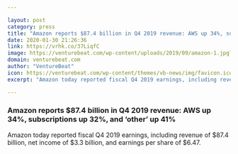 ```yaml
---

layout: post
category: press
title: "Amazon reports $87.4 billion in Q4 2019 revenue: AWS up 34%, subscriptions up 32%, and ‘other’ up 41%"
date: 2020-01-30 21:26:36
link: https://vrhk.co/37LiqfC
image: https://venturebeat.com/wp-content/uploads/2019/09/amazon-1.jpg?w=1200&strip=all
domain: venturebeat.com
author: "VentureBeat"
icon: https://venturebeat.com/wp-content/themes/vb-news/img/favicon.ico
excerpt: "Amazon today reported fiscal Q4 2019 earnings, including revenue of $87.4 billion, net income of $3.3 billion, and earnings per share of $6.47."

---
```


### Amazon reports $87.4 billion in Q4 2019 revenue: AWS up 34%, subscriptions up 32%, and ‘other’ up 41%

Amazon today reported fiscal Q4 2019 earnings, including revenue of $87.4 billion, net income of $3.3 billion, and earnings per share of $6.47.